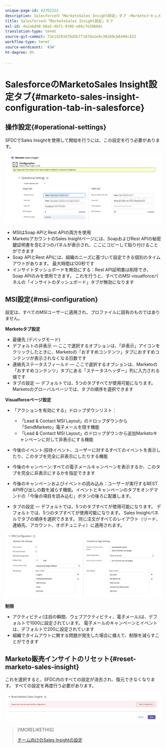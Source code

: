 ```yaml
---
unique-page-id: 42762322
description: Salesforceの「MarketoSales Insight設定」タブ —Marketoドキュメント — 製品ドキュメント
title: Salesforceの「MarketoSales Insight設定」タブ
exl-id: 4e2abd48-b0a5-4b71-939b-e66c7e39bb6c
translation-type: tm+mt
source-git-commit: 72e1d29347bd5b77107da1e9c30169cb6490c432
workflow-type: tm+mt
source-wordcount: '434'
ht-degree: 0%

---
```


# SalesforceのMarketoSales Insight設定タブ{#marketo-sales-insight-configuration-tab-in-salesforce}

## 操作設定{#operational-settings}

SFDCでSales Insightを使用して開始を行うには、この設定を行う必要があります。

![](assets/one.png)

* MSIはSoap APIとRest APIの両方を使用
* MarketoアカウントのSales Insightページには、SoapおよびRest APIの秘密鍵証明書を含む2つのパネルが表示され、ここにコピーして貼り付けることができます
* Soap APIとRest APIには、組織のニーズに基づいて設定できる個別のタイムアウトがあります。 最大時間は120秒です
* インサイトダッシュボードを無効にする：Rest API証明書は削除でき、Soap APIのみを使用できます。 これを行うと、すべてのMSI visualforceパネルの「インサイトのダッシュボード」タブが無効になります

## MSI設定{#msi-configuration}

設定は、すべてのMSIユーザーに適用され、プロファイルに固有のものではありません。

**Marketoタブ設定**

* 最優先 (デバッグモード)
* デフォルトの非表示 — ここで選択するオプションは、「非表示」アイコンをクリックしたときに、Marketoの「おすすめコンテンツ」タブにおすすめコンテンツが表示されなくなる日数です
* 連絡先ステータスフィールド — ここで選択するオプションは、Marketoの「おすすめコンテンツ」タブにある「ステータスヘッダー」列に入力される値です
* タブの設定 — デフォルトでは、5つのタブすべてが使用可能になります。 Marketoのグローバルページでは、タブの順序を選択できます

**Visualforceページ設定**

* 「アクションを有効にする」ドロップダウンリスト：

   * 「Lead &amp; Contact MSI Layout」のドロップダウンから「SendMarketo」電子メールを隠す機能
   * 「Lead &amp; Contact MSI Layout」のドロップダウンから追加Marketoキャンペーンに対して非表示にする機能

* 今後のイベント:招待イベント、ユーザーに対するすべてのイベントを表示したり、このタブを完全に非表示にしたりする機能
* 今後のキャンペーン:すべての電子メールキャンペーンを表示するか、このタブを完全に非表示にするかを指定できます
* 今後のキャンペーンおよびイベントの読み込み：ユーザーが実行するREST API呼び出しの数を減らす機能。イベントとキャンペーンのタブをオンデマンドの「今後の項目を読み込む」ボタンの後ろに配置します。
* タブの設定 — デフォルトでは、5つのタブすべてが使用可能になります。 デフォルトでは、5つのタブすべてが使用可能になります。 Sales Insightパネルでタブの順序を選択できます。 同じ注文がすべてのレイアウト（リード、連絡先、アカウント、オポチュニティ）に適用されます。

![](assets/two.png)

**制限**

* アクティビティ(注目の瞬間、ウェブアクティビティ、電子メール)は、デフォルトで1000に設定されています。 電子メールのキャンペーンとイベントは、デフォルトで200に設定されています
* 組織でタイムアウトに関する問題が発生した場合に備えて、制限を減らすことができます

## Marketo販売インサイトのリセット{#reset-marketo-sales-insight}

これを選択すると、SFDC内のすべての設定が消去され、復元できなくなります。 すべての設定を再度行う必要があります。

![](assets/three.png)

>[!MORELIKETHIS]
>
>[チーム向けのSales Insightの設定](/help/marketo/product-docs/marketo-sales-insight/msi-for-salesforce/configuration/setting-up-sales-insight-for-your-team.md)
